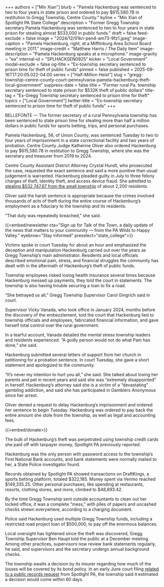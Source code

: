 +++
authors = ["Min Xian"]
blurb = "Pamela Hackenburg was sentenced to two to four years in state prison and ordered to pay $615,580.78 in restitution to Gregg Township, Centre County."
byline = "Min Xian of Spotlight PA State College"
description = "Former Gregg Township secretary Pamela Hackenburg was sentenced to two to four years in state prison for stealing almost $533,000 in public funds."
draft = false
feed-exclude = false
image = "2024/12/01kn-pen4-am73-9fz1.jpeg"
image-caption = "Pamela Hackenburg, right, at a Mifflinburg Area School Board meeting in 2011."
image-credit = "Matthew Harris / The Daily Item"
image-description = "Pamela Hackenburg speaks at a microphone."
image-gravity = "ea"
internal-id = "SPLHACKSEN0925"
kicker = "Local Government"
modal-exclude = false
og-title = "Ex-township secretary sentenced to prison time for theft of public funds"
pinned = false
published = 2025-09-16T17:20:05.022-04:00
series = ["Half-Million Heist"]
slug = "gregg-township-centre-county-court-pennsylvania-pamela-hackenburg-theft-local-government"
suppress-date = false
title = "Former rural Pa. township secretary sentenced to state prison for $532K theft of public dollars"
title-tag = "Ex-Gregg Township secretary sentenced to prison time for theft"
topics = ["Local Government"]
twitter-title = "Ex-township secretary sentenced to prison time for theft of public funds"
+++

BELLEFONTE — The former secretary of a rural Pennsylvania township has been sentenced to state prison time for stealing more than half a million dollars in public funds for sports betting, trips, and personal purchases.

Pamela Hackenburg, 56, of Union County, was sentenced Tuesday to two to four years of imprisonment in a state correctional facility and two years of probation. Centre County Judge Katherine Oliver also ordered Hackenburg to pay $615,580.78 in restitution to Gregg Township, where she was the secretary and treasurer from 2019 to 2024.

Centre County Assistant District Attorney Crystal Hundt, who prosecuted the case, requested the exact sentence and said a more punitive than usual judgement is warranted. Hackenburg pleaded guilty in July to three felony charges of theft, identity theft, and access device fraud. She admitted to <a href="https://www.spotlightpa.org/statecollege/2024/12/gregg-township-centre-county-rural-pennsylvania-local-government-felony-theft-public-money/">stealing $532,747.67 from the small township</a> of about 2,200 residents.

Oliver said the harsh sentence is appropriate because the crimes involved thousands of acts of theft during the entire course of Hackenburg’s employment as a fiduciary to the township and its residents.

“That duty was repeatedly breached,” she said.

{{<embed/newsletter cta="Sign up for Talk of the Town, a daily update of the news that matters to your community — from the PA Wilds to Happy Valley." eyebrow="Stay informed" preselect="state_college">}}

Victims spoke in court Tuesday for about an hour and emphasized the deception and manipulation Hackenburg carried out over the years as Gregg Township’s main administrator. Residents and local officials described emotional pain, stress, and financial struggles the community has dealt with in the aftermath of Hackenburg’s theft of public funds.

Township employees risked losing health insurance several times because Hackenburg messed up payments, they told the court in statements. The township is also having trouble securing a loan to fix a road.

“She betrayed us all,” Gregg Township Supervisor Carol Gingrich said in court.

Supervisor Vicky Vanada, who took office in January 2024, months before the discovery of the embezzlement, told the court that Hackenburg lied to township officials and employees, fabricated financial information, and gave herself total control over the rural government.

In a tearful account, Vanada detailed the mental stress township leaders and residents experienced. “A godly person would not do what Pam has done,” she said.

Hackenburg submitted several letters of support from her church in petitioning for a probation sentence. In court Tuesday, she gave a short statement and apologized to the community.

“It’s never my intention to hurt you all,” she said. She talked about losing her parents and pet in recent years and said she was “extremely disappointed” in herself. Hackenburg’s attorney said she is a victim of a “devastating” gambling addiction, and said she has participated in Gamblers Anonymous since her arrest.

Oliver denied a request to delay Hackenburg’s imprisonment and ordered her sentence to begin Tuesday. Hackenburg was ordered to pay back the entire amount she stole from the township, as well as legal and accounting fees.

{{<embed/donate>}}

The bulk of Hackenburg’s theft was perpetrated using township credit cards she paid off with taxpayer money, Spotlight PA previously reported.

Hackenburg was the only person with password access to the township’s First National Bank accounts, and bank statements were normally mailed to her, a State Police investigator found.

Records obtained by Spotlight PA showed transactions on DraftKings, a sports betting platform, totaled $322,185. Money spent via Venmo reached $149,335.25. Other personal purchases, like spending at restaurants, resorts, clothing stores, and more, climbed to $48,893.42.

By the time Gregg Township sent outside accountants to clean out her locked office, it was a complete “mess,” with piles of papers and uncashed checks strewn everywhere, according to a charging document.

Police said Hackenburg used multiple Gregg Township funds, including a restricted road project loan of $500,000, to pay off the enormous balances.

Local oversight has tightened since the theft was discovered, Gregg Township Supervisor Ben Haupt told the public at a December meeting. Among other practices, supervisors now review bank statements regularly, he said, and supervisors and the secretary undergo annual background checks.

The township awaits a decision by its insurer regarding how much of the losses will be covered by its bond policy. In an early June court filing <a href="https://www.spotlightpa.org/statecollege/2025/06/centre-county-court-theft-draftkings-pennsylvania-lawsuit/">related to a public records request</a> from Spotlight PA, the township said it estimated a decision would come within 60 days.

